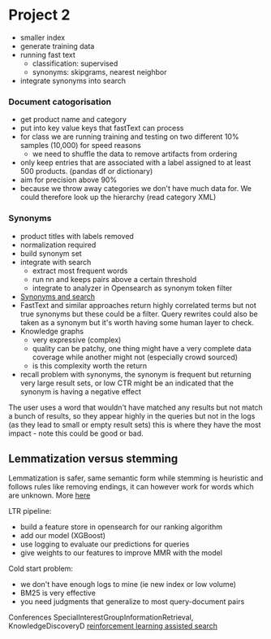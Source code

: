 # Project 2

- smaller index
- generate training data
- running fast text
	- classification: supervised
	- synonyms: skipgrams, nearest neighbor
- integrate synonyms into search


### Document catogorisation

- get product name and category
- put into key value keys that fastText can process
- for class we are running training and testing on two different 10% samples (10,000) for speed reasons
	- we need to shuffle the data to remove artifacts from ordering
- only keep entries that are associated with a label assigned to at least 500 products. (pandas df or dictionary)
- aim for precision above 90%
- because we throw away categories we don't have much data for. We could therefore look up the hierarchy (read category XML)

### Synonyms

- product titles with labels removed
- normalization required
- build synonym set
- integrate with search
	- extract most frequent words
	- run nn and keeps pairs above a certain threshold
	- integrate to analyzer in Opensearch as synonym token filter
- [Synonyms and search](https://dtunkelang.medium.com/real-talk-about-synonyms-and-search-bb5cf41a8741)
- FastText and similar approaches return highly correlated terms but not true synonyms but these could be a filter. Query rewrites could also be taken as a synonym but it's worth having some human layer to check.
- Knowledge graphs
	- very expressive (complex)
	- quality can be patchy, one thing might have a very complete data coverage while another might not (especially crowd sourced)
	- is this complexity worth the return
- recall problem with synonyms, the synonym is frequent but returning very large result sets, or low CTR might be an indicated that the synonym is having a negative effect

The user uses a word that wouldn't have matched any results but not match a bunch of results, so they appear highly in the queries but not in the logs (as they lead to small or empty result sets) this is where they have the most impact - note this could be good or bad.

## Lemmatization versus stemming

Lemmatization is safer, same semantic form while stemming is heuristic and follows rules like removing endings, it can however work for words which are unknown. More [here](https://queryunderstanding.com/stemming-and-lemmatization-6c086742fe45)




LTR pipeline:
- build a feature store in opensearch for our ranking algorithm
- add our model (XGBoost)
- use logging to evaluate our predictions for queries
- give weights to our features to improve MMR with the model

Cold start problem:
- we don't have enough logs to mine (ie new index or low volume)
- BM25 is very effective
- you need judgments that generalize to most query-document pairs



Conferences SpecialInterestGroupInformationRetrieval, KnowledgeDiscoveryD
[reinforcement learning assisted search](https://us06st1.zoom.us/web_client/4qu8baa/html/externalLinkPage.html?ref=https://medium.com/sajari/reinforcement-learning-assisted-search-ranking-a594cdc36c29)